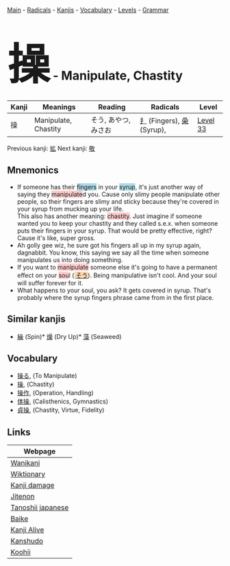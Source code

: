 <style> bigfont {font-size: 100px}</style>
[Main](../README.md) -
[Radicals](../radicals.md) -
[Kanjis](../kanjis.md) -
[Vocabulary](../vocabulary.md) -
[Levels](../levels.md) -
[Grammar](../grammar.md)
# <bigfont> 操</bigfont> - Manipulate, Chastity 

| Kanji | Meanings | Reading | Radicals | Level |
| --- | --- | --- | --- | --- |
| 操 | Manipulate, Chastity | そう, あやつ, みさお | [扌](../radicals/扌.md) (Fingers), [喿](../radicals/喿.md) (Syrup),  | [Level 33](../levels/wk_level33.md) |

Previous kanji: [拡](拡.md) Next kanji: [敬](敬.md) 

## Mnemonics
 * If someone has their <span style="background-color:#ADD8E6"> fingers</span> in your <span style="background-color:#ADD8E6"> syrup</span>, it's just another way of saying they <span style="background-color:#ffcccb"> manipulate</span>d you. Cause only slimy people manipulate other people, so their fingers are slimy and sticky because they're covered in your syrup from mucking up your life.<br />This also has another meaning: <span style="background-color:#ffcccb"> chastity</span>. Just imagine if someone wanted you to keep your chastity and they called s.e.x. when someone puts their fingers in your syrup. That would be pretty effective, right? Cause it's like, super gross.
* Ah golly gee wiz, he sure got his fingers all up in my syrup again, dagnabbit. You know, this saying we say all the time when someone manipulates us into doing something.
* If you want to <span style="background-color:#ffcccb"> manipulate</span> someone else it's going to have a permanent effect on your <span style="background-color:#ffcccb"> sou</span>l (<span style="background-color:#fed8b1"> [そう](https://jisho.org/search/そう)</span>). Being manipulative isn't cool. And your soul will suffer forever for it.
* What happens to your soul, you ask? It gets covered in syrup. That's probably where the syrup fingers phrase came from in the first place.


## Similar kanjis
 * [繰](繰.md) (Spin)* [燥](燥.md) (Dry Up)* [藻](藻.md) (Seaweed)


## Vocabulary
 * [操る](../vocabulary/操.md), (To Manipulate)
* [操](../vocabulary/操.md), (Chastity)
* [操作](../vocabulary/操.md), (Operation, Handling)
* [体操](../vocabulary/操.md), (Calisthenics, Gymnastics)
* [貞操](../vocabulary/操.md), (Chastity, Virtue, Fidelity)



## Links 

| Webpage |
| --- |
| [Wanikani          ](https://www.wanikani.com/kanji/操) |
| [Wiktionary        ](https://en.wiktionary.org/wiki/操) |
| [Kanji damage      ](http://www.kanjidamage.com/kanji/search?utf8=✓&q=操) |
| [Jitenon           ](https://jitenon.com/kanji/操) |
| [Tanoshii japanese ](https://www.tanoshiijapanese.com/dictionary/kanji.cfm?k=操) |
| [Baike             ](https://baike.baidu.com/item/操) |
| [Kanji Alive       ](https://app.kanjialive.com/操) |
| [Kanshudo          ](https://www.kanshudo.com/searchmn?q=操) |
| [Koohii            ](https://kanji.koohii.com/study/kanji/操) |
